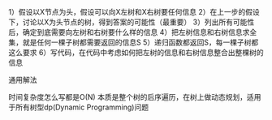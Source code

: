 1）假设以X节点为头，假设可以向X左树和X右树要任何信息
2）在上一步的假设下，讨论以X为头节点的树，得到答案的可能性（最重要）
3）列出所有可能性后，确定到底需要向左树和右树要什么样的信息
4）把左树信息和右树信息求全集，就是任何一棵子树都需要返回的信息S
5）递归函数都返回S，每一棵子树都这么要求
6）写代码，在代码中考虑如何把左树的信息和右树信息整合出整棵树的信息

通用解法

时间复杂度怎么写都是O(N)
本质是整个树的后序遍历，在树上做动态规划，适用于所有树型dp(Dynamic Programming)问题